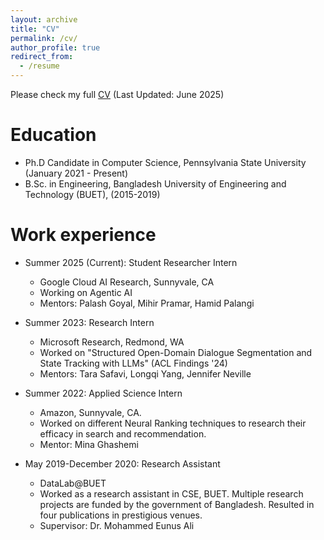 ```yaml
---
layout: archive
title: "CV"
permalink: /cv/
author_profile: true
redirect_from:
  - /resume
---
```


Please check my full [CV](/files/CV_Sarkar_July_2025.pdf) (Last Updated: June 2025)

Education
======
* Ph.D Candidate in Computer Science, Pennsylvania State University (January 2021 - Present)
* B.Sc. in Engineering, Bangladesh University of Engineering and Technology (BUET), (2015-2019)

Work experience
======
* Summer 2025 (Current): Student Researcher Intern
  * Google Cloud AI Research, Sunnyvale, CA
  * Working on Agentic AI
  * Mentors: Palash Goyal, Mihir Pramar, Hamid Palangi

* Summer 2023: Research Intern
  * Microsoft Research, Redmond, WA
  * Worked on "Structured Open-Domain Dialogue Segmentation and State Tracking with LLMs" (ACL Findings '24)
  * Mentors: Tara Safavi, Longqi Yang, Jennifer Neville

* Summer 2022: Applied Science Intern
  * Amazon, Sunnyvale, CA.
  * Worked on different Neural Ranking techniques to research their efficacy in search and recommendation.
  * Mentor: Mina Ghashemi

* May 2019-December 2020: Research Assistant
  * DataLab@BUET
  * Worked as a research assistant in CSE, BUET. Multiple research projects are funded by the government of Bangladesh. Resulted in four publications in prestigious venues.
  * Supervisor: Dr. Mohammed Eunus Ali

